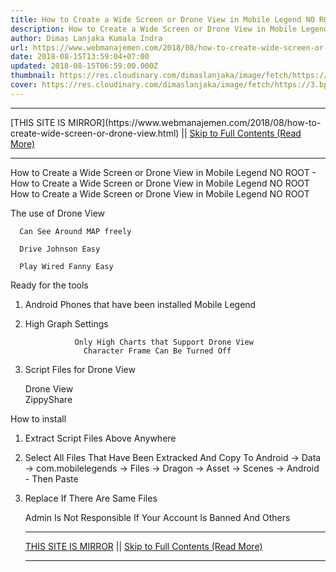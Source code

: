 ```yaml
---
title: How to Create a Wide Screen or Drone View in Mobile Legend NO ROOT
description: How to Create a Wide Screen or Drone View in Mobile Legend NO ROOT
author: Dimas Lanjaka Kumala Indra
url: https://www.webmanajemen.com/2018/08/how-to-create-wide-screen-or-drone-view.html
date: 2018-08-15T13:59:04+07:00
updated: 2018-08-15T06:59:00.000Z
thumbnail: https://res.cloudinary.com/dimaslanjaka/image/fetch/https://3.bp.blogspot.com/-KhWvYh2yApY/W3K2X8QfpAI/AAAAAAAAFic/xljYGye6zjsZlJAa-NJKxRsvVnWiq5PTQCK4BGAYYCw/s640/maxresdefault%2B%25281%2529.jpg
cover: https://res.cloudinary.com/dimaslanjaka/image/fetch/https://3.bp.blogspot.com/-KhWvYh2yApY/W3K2X8QfpAI/AAAAAAAAFic/xljYGye6zjsZlJAa-NJKxRsvVnWiq5PTQCK4BGAYYCw/s640/maxresdefault%2B%25281%2529.jpg
---
```


<hr/> [THIS SITE IS MIRROR](https://www.webmanajemen.com/2018/08/how-to-create-wide-screen-or-drone-view.html) || <a href="https://www.webmanajemen.com/2018/08/how-to-create-wide-screen-or-drone-view.html" rel="follow" class="button" id="read-more">Skip to Full Contents (Read More)</a> <hr/> How to Create a Wide Screen or Drone View in Mobile Legend NO ROOT - How to Create a Wide Screen or Drone View in Mobile Legend NO ROOT How to Create a Wide Screen or Drone View in Mobile Legend NO ROOT 
              
The use of Drone View 
    
      Can See Around MAP freely         
  
      Drive Johnson Easy         
  
      Play Wired Fanny Easy         
    
    
Ready for the tools 
1. Android Phones that have been installed Mobile Legend 
2. High Graph Settings 
          
                                                                              
    
                  Only High Charts that Support Drone View                               
                    Character Frame Can Be Turned Off                     
  
    
3. Script Files for Drone View 

    
      Drone View         
     ZippyShare    
    
How to install 
 1. Extract     Script Files     Above Anywhere 
2. Select All Files That Have Been Extracked And Copy To 
 Android -> Data -> com.mobilelegends -> Files -> Dragon -> Asset -> Scenes -> Android - Then Paste 
3. Replace If There Are Same Files 
    


     Admin Is Not Responsible If Your Account Is Banned And Others <hr/> [THIS SITE IS MIRROR](https://www.webmanajemen.com/2018/08/how-to-create-wide-screen-or-drone-view.html) || <a href="https://www.webmanajemen.com/2018/08/how-to-create-wide-screen-or-drone-view.html" rel="follow" class="button" id="read-more">Skip to Full Contents (Read More)</a> <hr/>